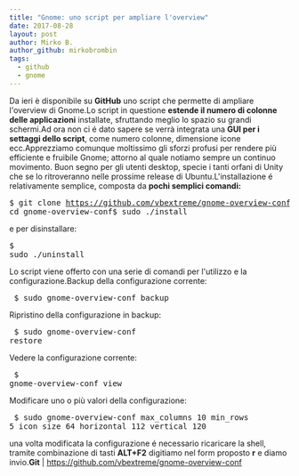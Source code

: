 ```yaml
---
title: "Gnome: uno script per ampliare l'overview"
date: 2017-08-28
layout: post
author: Mirko B.
author_github: mirkobrombin
tags:
  - github
  - gnome
---
```

Da ieri è disponibile su <strong>GitHub</strong> uno script che permette di ampliare l'overview di Gnome.Lo script in questione <strong>estende il numero di colonne delle applicazioni</strong> installate, sfruttando meglio lo spazio su grandi schermi.Ad ora non ci é dato sapere se verrà integrata una <strong>GUI per i settaggi dello script</strong>, come numero colonne, dimensione icone ecc.Apprezziamo comunque moltissimo gli sforzi profusi per rendere più efficiente e fruibile Gnome; attorno al quale notiamo sempre un continuo movimento. Buon segno per gli utenti desktop, specie i tanti orfani di Unity che se lo ritroveranno nelle prossime release di Ubuntu.L'installazione é relativamente semplice, composta da <strong>pochi semplici comandi:</strong><pre>$ git clone https://github.com/vbextreme/gnome-overview-conf.git$ cd gnome-overview-conf$ sudo ./install</pre>e per disinstallare:<pre>$ sudo ./uninstall</pre>Lo script viene offerto con una serie di comandi per l'utilizzo e la configurazione.Backup della configurazione corrente:<pre> $ sudo gnome-overview-conf backup</pre>Ripristino della configurazione in backup:<pre> $ sudo gnome-overview-conf restore</pre>Vedere la configurazione corrente:<pre> $ gnome-overview-conf view</pre>Modificare uno o più valori della configurazione:<pre> $ sudo gnome-overview-conf max_columns 10 min_rows 5 icon_size 64 horizontal 112 vertical 120</pre>una volta modificata la configurazione é necessario ricaricare la shell, tramite combinazione di tasti <strong>ALT+F2</strong> digitiamo nel form proposto <strong>r</strong> e diamo invio.<strong>Git</strong> | <a href="https://github.com/vbextreme/gnome-overview-conf">https://github.com/vbextreme/gnome-overview-conf</a>